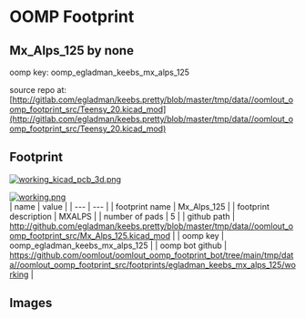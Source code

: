 # OOMP Footprint  
## Mx_Alps_125  by none  
  
oomp key: oomp_egladman_keebs_mx_alps_125  
  
source repo at: [http://gitlab.com/egladman/keebs.pretty/blob/master/tmp/data//oomlout_oomp_footprint_src/Teensy_20.kicad_mod](http://gitlab.com/egladman/keebs.pretty/blob/master/tmp/data//oomlout_oomp_footprint_src/Teensy_20.kicad_mod)  
## Footprint  
  
[![working_kicad_pcb_3d.png](working_kicad_pcb_3d_600.png)](working_kicad_pcb_3d.png)  
  
[![working.png](working_600.png)](working.png)  
| name | value | 
| --- | --- | 
| footprint name | Mx_Alps_125 | 
| footprint description | MXALPS | 
| number of pads | 5 | 
| github path | http://github.com/egladman/keebs.pretty/blob/master/tmp/data//oomlout_oomp_footprint_src/Mx_Alps_125.kicad_mod | 
| oomp key | oomp_egladman_keebs_mx_alps_125 | 
| oomp bot github | https://github.com/oomlout/oomlout_oomp_footprint_bot/tree/main/tmp/data//oomlout_oomp_footprint_src/footprints/egladman_keebs_mx_alps_125/working | 
## Images  
